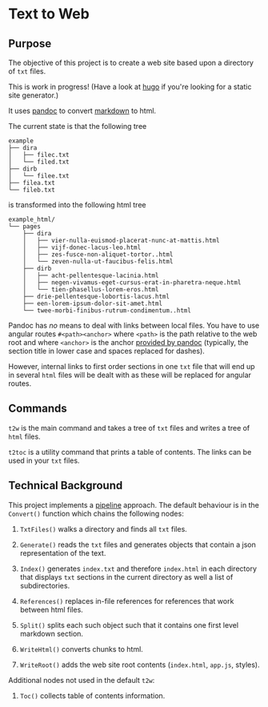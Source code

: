 Text to Web
===========

Purpose
-------

The objective of this project is to create a web site based upon a
directory of `txt` files.

This is work in progress! (Have a look at [hugo](http://gohugo.io/) if
you're looking for a static site generator.)

It uses [pandoc](http://pandoc.org/) to convert
[markdown](http://daringfireball.net/projects/markdown/) to html.

The current state is that the following tree

``` {.tree}
example
├── dira
│   ├── filec.txt
│   └── filed.txt
├── dirb
│   └── filee.txt
├── filea.txt
└── fileb.txt
```

is transformed into the following html tree

``` {.tree}
example_html/
└── pages
    ├── dira
    │   ├── vier-nulla-euismod-placerat-nunc-at-mattis.html
    │   ├── vijf-donec-lacus-leo.html
    │   ├── zes-fusce-non-aliquet-tortor..html
    │   └── zeven-nulla-ut-faucibus-felis.html
    ├── dirb
    │   ├── acht-pellentesque-lacinia.html
    │   ├── negen-vivamus-eget-cursus-erat-in-pharetra-neque.html
    │   └── tien-phasellus-lorem-eros.html
    ├── drie-pellentesque-lobortis-lacus.html
    ├── een-lorem-ipsum-dolor-sit-amet.html
    └── twee-morbi-finibus-rutrum-condimentum..html
```

Pandoc has *no* means to deal with links between local files. You have
to use angular routes `#<path><anchor>` where `<path>` is the path
relative to the web root and where `<anchor>` is the anchor [provided by
pandoc](http://pandoc.org/README.html#internal-links) (typically, the
section title in lower case and spaces replaced for dashes).

However, internal links to first order sections in one `txt` file that
will end up in several `html` files will be dealt with as these will be
replaced for angular routes.

Commands
--------

`t2w` is the main command and takes a tree of `txt` files and writes a
tree of `html` files.

`t2toc` is a utility command that prints a table of contents. The links
can be used in your `txt` files.

Technical Background
--------------------

This project implements a [pipeline](http://blog.golang.org/pipelines)
approach. The default behaviour is in the `Convert()` function which
chains the following nodes:

1.  `TxtFiles()` walks a directory and finds all `txt` files.

2.  `Generate()` reads the `txt` files and generates objects that
    contain a json representation of the text.

3.  `Index()` generates `index.txt` and therefore `index.html` in each
    directory that displays `txt` sections in the current directory as
    well a list of subdirectories.

4.  `References()` replaces in-file references for references that work
    between html files.

5.  `Split()` splits each such object such that it contains one first
    level markdown section.

6.  `WriteHtml()` converts chunks to html.

7.  `WriteRoot()` adds the web site root contents (`index.html`,
    `app.js`, styles).

Additional nodes not used in the default `t2w`:

1.  `Toc()` collects table of contents information.
